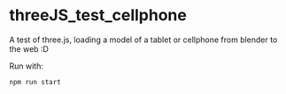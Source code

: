 # threeJS_test_cellphone

A test of three.js, loading a model of a tablet or cellphone from blender to the web :D

Run with:

```
npm run start
```
